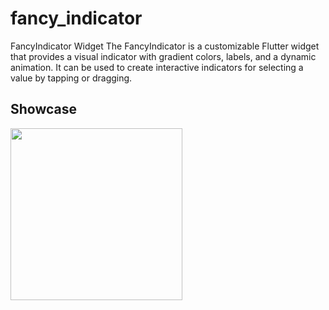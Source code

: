 # fancy_indicator

FancyIndicator Widget
The FancyIndicator is a customizable Flutter widget that provides a visual indicator with gradient colors, labels, and a dynamic animation. It can be used to create interactive indicators for selecting a value by tapping or dragging.

## Showcase
<img src=https://github.com/akmaljon1016/fancy_indicator/blob/main/screen_record.gif  height="275">
